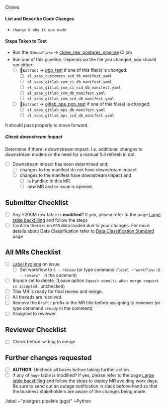Closes

#### List and Describe Code Changes <!-- focus on why the changes are being made-->

* `change & why it was made`

#### Steps Taken to Test

* Run the ❄️`Snowflake` -> [clone_raw_postgres_pipeline](https://about.gitlab.com/handbook/business-technology/data-team/platform/ci-jobs/#clone_raw_postgres_pipeline) CI job
* Run one of this pipeline. Depends on the file you changed, you should run either:
    * [ ] 🚂`Extract` -> [pgp_test](https://about.gitlab.com/handbook/business-technology/data-team/platform/ci-jobs/#pgp_test) if one of this file(s) is changed:
        * [ ] `el_saas_customers_scd_db_manifest.yaml`
        * [ ] `el_saas_gitlab_com_ci_db_manifest.yaml`
        * [ ] `el_saas_gitlab_com_ci_scd_db_manifest.yaml`
        * [ ] `el_saas_gitlab_com_db_manifest.yaml`
        * [ ] `el_saas_gitlab_com_scd_db_manifest.yaml` 
    * [ ] 🚂`Extract` -> [gitlab_ops_pgp_test](https://about.gitlab.com/handbook/business-technology/data-team/platform/ci-jobs/#gitlab_ops_pgp_test) if one of this file(s) is changed: 
        * [ ] `el_saas_gitlab_ops_db_manifest.yaml`
        * [ ] `el_saas_gitlab_ops_scd_db_manifest.yaml`
 
It should pass properly to move forward. 

##### Check downstream impact

Determine if there is downstream impact. I.e. additional changes to downstream models or the need for a manual full refresh in dbt. 

- [ ] Downstream impact has been determined and;
   - [ ] changes to the manifest do not have downstream impact.
   - [ ] changes to the manifest have downstream impact and
      - [ ] is handled in this MR.
      - [ ] new MR and or issue is opened.

## Submitter Checklist

* [ ] Any >200M row table is **modified**? If yes, please refer to the page [Large table backfilling](https://about.gitlab.com/handbook/business-technology/data-team/platform/pipelines/#large-tables-backfilling) and follow the steps
* [ ] Confirm there is no `RED` data loaded due to your changes. For more details about Data Classification refer to [Data Classification Standard](https://about.gitlab.com/handbook/security/data-classification-standard.html) page

## All MRs Checklist
- [ ] [Label hygiene](https://about.gitlab.com/handbook/business-ops/data-team/how-we-work/#issue-labeling) on issue.
    - [ ] Set workflow to `6 - review` (or type command `/label ~"workflow::6 - review" ` in the comment) 
- [ ] Branch set to delete. (Leave option `Squash commits when merge request is accepted.` unchecked)
- [ ] This MR is ready for final review and merge.
- [ ] All threads are resolved.
- [ ] Remove the `Draft:` prefix in the MR title before assigning to reviewer (or type command `/ready` in the comment)
- [ ] Assigned to reviewer.

## Reviewer Checklist
- [ ]  Check before setting to merge

## Further changes requested
* [ ] **AUTHOR**: Uncheck all boxes before taking further action.
* [ ] If any of `huge` table is modified? If yes, please refer to the page [Large table backfilling](https://about.gitlab.com/handbook/business-technology/data-team/platform/pipelines/SAAS-Gitlab-com/#large-tables-backfilling) and follow the steps to deploy MR avoiding work days. Be sure to send out an outage notification in slack before-hand so that the business stakeholders are aware of the changes being made.

/label ~"postgres pipeline (pgp)" ~Python